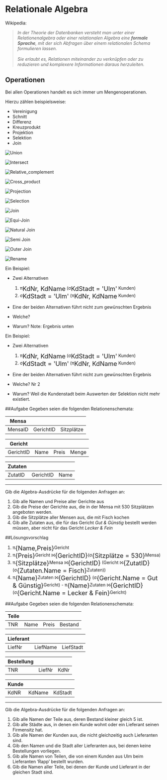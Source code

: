 # Relationale Algebra



Wikipedia:
>*In der Theorie der Datenbanken versteht man unter einer Relationenalgebra oder einer relationalen Algebra eine _**formale Sprache**_, mit der sich Abfragen über einem relationalen Schema formulieren lassen.<br/><br/> Sie erlaubt es, Relationen miteinander zu verknüpfen oder zu reduzieren und komplexere Informationen daraus herzuleiten.*



## Operationen
Bei allen Operationen handelt es sich immer um Mengenoperationen.

Hierzu zählen beispielsweise:
* Vereinigung
* Schnitt
* Differenz
* Kreuzprodukt
* Projektion
* Selektion
* Join



![Union](content/images/Union.svg)



![Intersect](content/images/Intersect.svg)



![Relative_complement](content/images/Relative_complement.svg)



![Cross_product](content/images/Cross_product.svg)



![Projection](content/images/Projection.svg)



![Selection](content/images/Selection.svg)



![Join](content/images/Join.svg)



![Equi-Join](content/images/Equi-Join.svg)



![Natural Join](content/images/Natural_Join.svg)



![Semi Join](content/images/Semi_Join.svg)



![Outer Join](content/images/Outer_Join.svg)



![Rename](content/images/Rename.svg)



Ein Beispiel:

* Zwei Alternativen
  1. &pi;<sub style="font-size:20px;">KdNr, KdName</sub> (&sigma;<sub style="font-size:20px;">KdStadt = 'Ulm'</sub> Kunden)
  2. &sigma;<sub style="font-size:20px;">KdStadt = 'Ulm'</sub> (&pi;<sub style="font-size:20px;">KdNr, KdName</sub> Kunden)
* Eine der beiden Alternativen führt nicht zum gewünschten Ergebnis

* Welche?

* Warum?
Note: Ergebnis unten


Ein Beispiel:

* Zwei Alternativen
  1. &pi;<sub style="font-size:20px;">KdNr, KdName</sub> (&sigma;<sub style="font-size:20px;">KdStadt = 'Ulm'</sub> Kunden)
  2. &sigma;<sub style="font-size:20px;">KdStadt = 'Ulm'</sub> (&pi;<sub style="font-size:20px;">KdNr, KdName</sub> Kunden)
* Eine der beiden Alternativen führt nicht zum gewünschten Ergebnis

* Welche? Nr 2

* Warum? Weil die Kundenstadt beim Auswerten der Selektion nicht mehr existiert.



##Aufgabe
Gegeben seien die folgenden Relationenschemata:

|Mensa|||
|---|---|---|
|MensaID|GerichtID|Sitzplätze|

|Gericht||||
|---|---|---|---|
|GerichtID|Name|Preis|Menge|

|Zutaten|||
|---|---|---|
|ZutatID|GerichtID|Name|

--------

Gib die Algebra-Ausdrücke für die folgenden Anfragen an:
1. Gib alle Namen und Preise aller Gerichte aus
4. Gib die Preise der Gerichte aus, die in der Mensa mit 530 Sitzplätzen angeboten werden.
3. Gib die Sitzplätze aller Mensen aus, die mit Fisch kochen
2. Gib alle Zutaten aus, die für das Gericht *Gut & Günstig* bestellt werden müssen, aber nicht für das Gericht *Lecker & Fein*


##Lösungsvorschlag
1. &pi;<sub style="font-size:20px;">{Name,Preis}</sub>Gericht
2. &pi;<sub style="font-size:20px;">{Preis}</sub>Gericht &#10781;<sub style="font-size:20px;">{GerichtID}</sub>(&sigma;<sub style="font-size:20px;">{Sitzplätze = 530}</sub>Mensa)
3. &pi;<sub style="font-size:20px;">{Sitzplätze}</sub>Mensa &#10781;<sub style="font-size:20px;">{GerichtID}</sub> (Gericht &#10781;<sub style="font-size:20px;">{ZutatID}</sub> (&sigma;<sub style="font-size:20px;">{Zutaten.Name = Fisch}</sub>Zutaten))
4. &pi;<sub style="font-size:20px;">{Name}</sub>Zutaten &#10781;<sub style="font-size:20px;">{GerichtID}</sub> (&sigma;<sub style="font-size:20px;">{Gericht.Name = Gut & Günstig}</sub>Gericht) - &pi;<sub style="font-size:20px;">{Name}</sub>Zutaten &#10781;<sub style="font-size:20px;">{GerichtID}</sub> (&sigma;<sub style="font-size:20px;">{Gericht.Name = Lecker & Fein}</sub>Gericht)



##Aufgabe
Gegeben seien die folgenden Relationenschemata:

|Teile||||
|---|---|---|---|
|TNR|Name|Preis|Bestand|

|Lieferant|||
|---|---|---|
|LiefNr|LiefName|LiefStadt|

|Bestellung|||
|---|---|---|
|TNR|LiefNr|KdNr|

|Kunde|||
|---|---|---|
|KdNR|KdName|KdStadt|

--------

Gib die Algebra-Ausdrücke für die folgenden Anfragen an:
1. Gib alle Namen der Teile aus, deren Bestand kleiner gleich 5 ist.
2. Gib alle Städte aus, in denen ein Kunde wohnt oder ein Lieferant seinen Firmensitz hat.
3. Gib alle Namen der Kunden aus, die nicht gleichzeitig auch Lieferanten sind.
4. Gib den Namen und die Stadt aller Lieferanten aus, bei denen keine Bestellungen vorliegen.
5. Gib alle Namen von Teilen, die von einem Kunden aus Ulm beim Lieferanten ’Rapp’ bestellt wurden.
6. Gib die Namen aller Teile, bei denen der Kunde und Lieferant in der gleichen Stadt sind.
